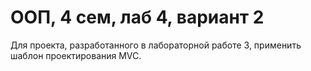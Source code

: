 # ООП, 4 сем, лаб 4, вариант 2
Для проекта, разработанного в лабораторной работе 3, применить шаблон проектирования MVC.